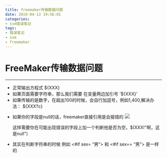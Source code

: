 ```yaml
---
title: freemaker传输数据问题
date: 2019-04-13 19:56:01
categories:
- ssm错误笔记
tags:
- 错误笔记
- ssm
- freemaker
---
```


# FreeMaker传输数据问题

-----

* 正常输出方程式 ${XXX}
* 如果页面需要字符串，那么我们需要 在变量两边加引号 '${XXX}'
* 如果传输的是数字，在超出100的时候，会自行加逗号，例如1,400,解决办法： ${XXX?c}

<!-- more -->

* 如果你的字段是null的话，freemaker直接引用是会报错的
  ![](https://s2.ax1x.com/2019/04/13/AL5JCF.png)

  这样需要你在可能出现错误的字段上加一个判断他是否为空，$(XXX!"啊，这是null")



* 其实在判断字符串的时候 例如 <#if sex= “男”> 和 <#if sex== “男”> 是一样的